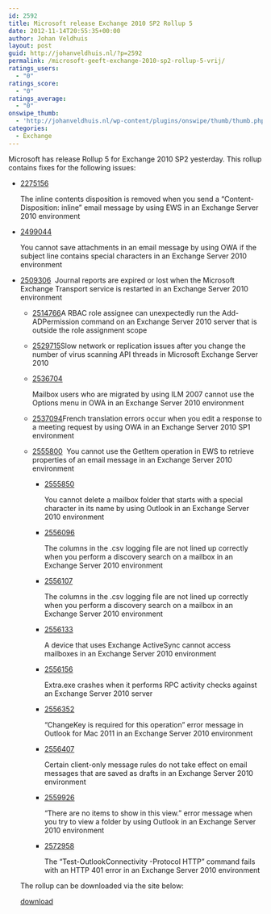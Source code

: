 ```yaml
---
id: 2592
title: Microsoft release Exchange 2010 SP2 Rollup 5
date: 2012-11-14T20:55:35+00:00
author: Johan Veldhuis
layout: post
guid: http://johanveldhuis.nl/?p=2592
permalink: /microsoft-geeft-exchange-2010-sp2-rollup-5-vrij/
ratings_users:
  - "0"
ratings_score:
  - "0"
ratings_average:
  - "0"
onswipe_thumb:
  - 'http://johanveldhuis.nl/wp-content/plugins/onswipe/thumb/thumb.php?src=http://johanveldhuis.nl/wp-content/plugins/sociable-zyblog-edition/images/digg.png&amp;w=600&amp;h=800&amp;zc=1&amp;q=75&amp;f=0'
categories:
  - Exchange
---
```

Microsoft has release Rollup 5 for Exchange 2010 SP2 yesterday. This rollup contains fixes for the following issues:

  * [2275156](http://support.microsoft.com/kb/2275156?ocid=aff-n-we-loc--ITPRO40890&WT.mc_id=aff-n-we-loc--ITPRO40890) <div>
      The inline contents disposition is removed when you send a &#8220;Content-Disposition: inline&#8221; email message by using EWS in an Exchange Server 2010 environment
    </div>

  * [2499044](http://support.microsoft.com/kb/2499044?ocid=aff-n-we-loc--ITPRO40890&WT.mc_id=aff-n-we-loc--ITPRO40890) <div>
      You cannot save attachments in an email message by using OWA if the subject line contains special characters in an Exchange Server 2010 environment
    </div>

  * [2509306](http://support.microsoft.com/kb/2509306?ocid=aff-n-we-loc--ITPRO40890&WT.mc_id=aff-n-we-loc--ITPRO40890)&nbsp; 
    Journal reports are expired or lost when the Microsoft Exchange Transport service is restarted in an Exchange Server 2010 environment</li> 
    
      * [2514766](http://support.microsoft.com/kb/2514766?ocid=aff-n-we-loc--ITPRO40890&WT.mc_id=aff-n-we-loc--ITPRO40890)A RBAC role assignee can unexpectedly run the Add-ADPermission command on an Exchange Server 2010 server that is outside the role assignment scope
      * [2529715](http://support.microsoft.com/kb/2529715?ocid=aff-n-we-loc--ITPRO40890&WT.mc_id=aff-n-we-loc--ITPRO40890)Slow network or replication issues after you change the number of virus scanning API threads in Microsoft Exchange Server 2010
      * [2536704](http://support.microsoft.com/kb/2536704?ocid=aff-n-we-loc--ITPRO40890&WT.mc_id=aff-n-we-loc--ITPRO40890) <div>
          Mailbox users who are migrated by using ILM 2007 cannot use the Options menu in OWA in an Exchange Server 2010 environment
        </div>
    
      * [2537094](http://support.microsoft.com/kb/2537094?ocid=aff-n-we-loc--ITPRO40890&WT.mc_id=aff-n-we-loc--ITPRO40890)French translation errors occur when you edit a response to a meeting request by using OWA in an Exchange Server 2010 SP1 environment
      * [2555800](http://support.microsoft.com/kb/2555800?ocid=aff-n-we-loc--ITPRO40890&WT.mc_id=aff-n-we-loc--ITPRO40890)&nbsp; 
        You cannot use the GetItem operation in EWS to retrieve properties of an email message in an Exchange Server 2010 environment</li> 
        
          * [2555850](http://support.microsoft.com/kb/2555850?ocid=aff-n-we-loc--ITPRO40890&WT.mc_id=aff-n-we-loc--ITPRO40890) <div>
              You cannot delete a mailbox folder that starts with a special character in its name by using Outlook in an Exchange Server 2010 environment
            </div>
        
          * [2556096](http://support.microsoft.com/kb/2556096?ocid=aff-n-we-loc--ITPRO40890&WT.mc_id=aff-n-we-loc--ITPRO40890) <div>
              The columns in the .csv logging file are not lined up correctly when you perform a discovery search on a mailbox in an Exchange Server 2010 environment
            </div>
        
          * [2556107](http://support.microsoft.com/kb/2556107?ocid=aff-n-we-loc--ITPRO40890&WT.mc_id=aff-n-we-loc--ITPRO40890) <div>
              The columns in the .csv logging file are not lined up correctly when you perform a discovery search on a mailbox in an Exchange Server 2010 environment
            </div>
        
          * [2556133](http://support.microsoft.com/kb/2556133?ocid=aff-n-we-loc--ITPRO40890&WT.mc_id=aff-n-we-loc--ITPRO40890) <div>
              A device that uses Exchange ActiveSync cannot access mailboxes in an Exchange Server 2010 environment
            </div>
        
          * [2556156](http://support.microsoft.com/kb/2556156?ocid=aff-n-we-loc--ITPRO40890&WT.mc_id=aff-n-we-loc--ITPRO40890) <div>
              Extra.exe crashes when it performs RPC activity checks against an Exchange Server 2010 server
            </div>
        
          * [2556352](http://support.microsoft.com/kb/2556352?ocid=aff-n-we-loc--ITPRO40890&WT.mc_id=aff-n-we-loc--ITPRO40890) <div>
              &#8220;ChangeKey is required for this operation&#8221; error message in Outlook for Mac 2011 in an Exchange Server 2010 environment
            </div>
        
          * [2556407](http://support.microsoft.com/kb/2556407?ocid=aff-n-we-loc--ITPRO40890&WT.mc_id=aff-n-we-loc--ITPRO40890) <div>
              Certain client-only message rules do not take effect on email messages that are saved as drafts in an Exchange Server 2010 environment
            </div>
        
          * [2559926](http://support.microsoft.com/kb/2559926?ocid=aff-n-we-loc--ITPRO40890&WT.mc_id=aff-n-we-loc--ITPRO40890) <div>
              &#8220;There are no items to show in this view.&#8221; error message when you try to view a folder by using Outlook in an Exchange Server 2010 environment
            </div>
        
          * [2572958](http://support.microsoft.com/kb/2572958?ocid=aff-n-we-loc--ITPRO40890&WT.mc_id=aff-n-we-loc--ITPRO40890) <div>
              The &#8220;Test-OutlookConnectivity -Protocol HTTP&#8221; command fails with an HTTP 401 error in an Exchange Server 2010 environment
            </div></ul> 
        
        The rollup can be downloaded via the site below:
        
        [download](http://support.microsoft.com/?kbid=2785908)